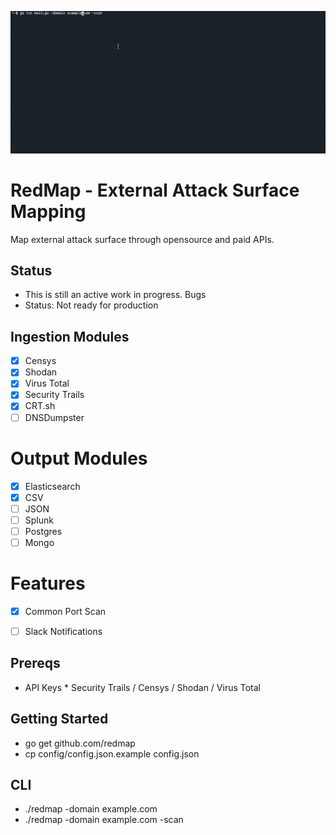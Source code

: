 ![](https://github.com/grines/redmap/blob/main/redmap.gif)

# RedMap - External Attack Surface Mapping

Map external attack surface through opensource and paid APIs.

## Status
- This is still an active work in progress. Bugs
- Status: Not ready for production

## Ingestion Modules
- [x] Censys
- [X] Shodan
- [X] Virus Total
- [X] Security Trails
- [X] CRT.sh
- [ ] DNSDumpster

# Output Modules
- [X] Elasticsearch
- [X] CSV
- [ ] JSON
- [ ] Splunk
- [ ] Postgres
- [ ] Mongo

# Features
- [X] Common Port Scan
- [ ] Slack Notifications


## Prereqs
- API Keys * Security Trails / Censys / Shodan / Virus Total
 
## Getting Started
- go get github.com/redmap
- cp config/config.json.example config.json

## CLI
- ./redmap -domain example.com 
- ./redmap -domain example.com -scan
